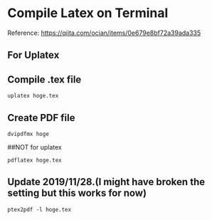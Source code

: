 # Compile Latex on Terminal

Reference: https://qiita.com/ocian/items/0e679e8bf72a39ada335


## For Uplatex
## Compile .tex file

```
uplatex hoge.tex
```

## Create PDF file

```
dvipdfmx hoge
```
##NOT for uplatex

```
pdflatex hoge.tex
```

## Update 2019/11/28.(I might have broken the setting but this works for now)
```
ptex2pdf -l hoge.tex
```
